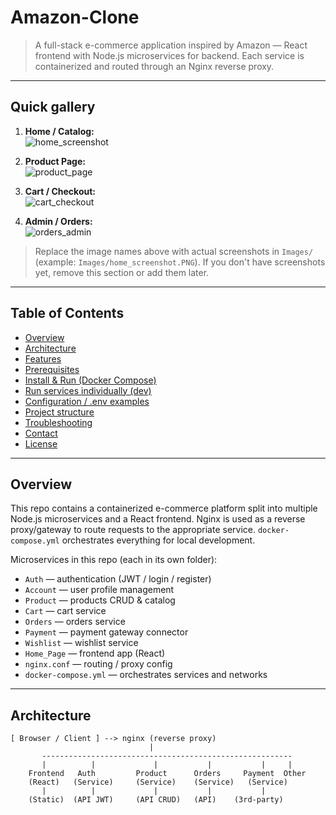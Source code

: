 # Amazon-Clone

> A full-stack e-commerce application inspired by Amazon — React frontend with Node.js microservices for backend. Each service is containerized and routed through an Nginx reverse proxy.

---

## Quick gallery

1. **Home / Catalog:**  
   ![home_screenshot](Images/home_screenshot.PNG)

2. **Product Page:**  
   ![product_page](Images/product_page.PNG)

3. **Cart / Checkout:**  
   ![cart_checkout](Images/cart_checkout.PNG)

4. **Admin / Orders:**  
   ![orders_admin](Images/orders_admin.PNG)

> Replace the image names above with actual screenshots in `Images/` (example: `Images/home_screenshot.PNG`). If you don't have screenshots yet, remove this section or add them later.

---

## Table of Contents

- [Overview](#overview)  
- [Architecture](#architecture)  
- [Features](#features)  
- [Prerequisites](#prerequisites)  
- [Install & Run (Docker Compose)](#install--run-docker-compose)  
- [Run services individually (dev)](#run-services-individually-dev)  
- [Configuration / .env examples](#configuration--env)  
- [Project structure](#project-structure)  
- [Troubleshooting](#troubleshooting)  
- [Contact](#contact)  
- [License](#license)

---

## Overview

This repo contains a containerized e-commerce platform split into multiple Node.js microservices and a React frontend. Nginx is used as a reverse proxy/gateway to route requests to the appropriate service. `docker-compose.yml` orchestrates everything for local development.

Microservices in this repo (each in its own folder):
- `Auth` — authentication (JWT / login / register)
- `Account` — user profile management
- `Product` — products CRUD & catalog
- `Cart` — cart service
- `Orders` — orders service
- `Payment` — payment gateway connector
- `Wishlist` — wishlist service
- `Home_Page` — frontend app (React)
- `nginx.conf` — routing / proxy config
- `docker-compose.yml` — orchestrates services and networks

---

## Architecture

```plaintext
[ Browser / Client ] --> nginx (reverse proxy)
                               |
       --------------------------------------------------------
       |          |             |           |           |     |
    Frontend   Auth         Product      Orders     Payment  Other
    (React)   (Service)     (Service)    (Service)   (Service)
       |          |             |           |           |
    (Static)  (API JWT)     (API CRUD)   (API)    (3rd-party)
